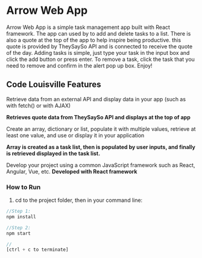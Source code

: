 # Arrow Web App

Arrow Web App is a simple task management app built with React framework. The app can used by to add and delete tasks to a list. There is also a quote at the top of the app to help inspire being productive. this quote is provided by TheySaySo API and is connected to receive the quote of the day. Adding tasks is simple, just type your task in the input box and click the add button or press enter. To remove a task, click the task that you need to remove and confirm in the alert pop up box. Enjoy!

## Code Louisville Features

Retrieve data from an external API and display data in your app (such as with fetch() or with AJAX)

**Retrieves quote data from TheySaySo API and displays at the top of app**

Create an array, dictionary or list, populate it with multiple values, retrieve at least one value, and use or display it in your application

**Array is created as a task list, then is populated by user inputs, and finally is retrieved displayed in the task list.**

Develop your project using a common JavaScript framework such as React, Angular, Vue, etc. **Developed with React framework**

### How to Run

1. cd to the project folder, then in your command line:

```js
//Step 1: 
npm install

//Step 2:
npm start

// 
[ctrl + c to terminate]
```